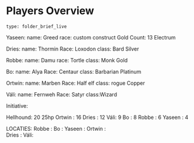 # Players Overview
 
```ccard
type: folder_brief_live
```
 
Yaseen: 
name: Greed
race: custom construct
Gold Count: 13
Electrum


Dries:
name: Thormin
Race: Loxodon
class: Bard
Silver

Robbe: 
name: Damu
race: Tortle
class: Monk
Gold

Bo: 
name: Alya
Race: Centaur
class: Barbarian
Platinum

Ortwin:
name: Marben
Race: Half elf
class: rogue
Copper

Váli:
name: Fernweh
Race: Satyr
class:Wizard

Initiative:
 
Hellhound: 20      25hp
Ortwin :  16
Dries : 12
Váli: 9
Bo : 8
Robbe : 6
Yaseen : 4      

LOCATIES:
Robbe : 
Bo : 
Yaseen : 
Ortwin :  
Dries : 
Váli: 



